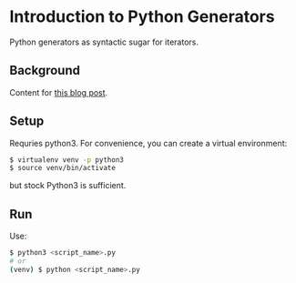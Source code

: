 # Introduction to Python Generators

Python generators as syntactic sugar for iterators.


## Background

Content for [this blog post](https://blog.kevinwmatthews.com/generators-in-python/).


## Setup

Requries python3. For convenience, you can create a virtual environment:

```bash
$ virtualenv venv -p python3
$ source venv/bin/activate
```

but stock Python3 is sufficient.


## Run

Use:

```bash
$ python3 <script_name>.py
# or
(venv) $ python <script_name>.py
```
